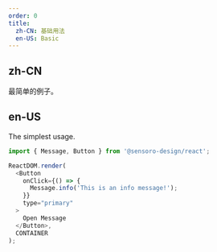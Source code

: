 ```yaml
---
order: 0
title:
  zh-CN: 基础用法
  en-US: Basic
---
```


## zh-CN

最简单的例子。

## en-US

The simplest usage.

```js
import { Message, Button } from '@sensoro-design/react';

ReactDOM.render(
  <Button
    onClick={() => {
      Message.info('This is an info message!');
    }}
    type="primary"
  >
    Open Message
  </Button>,
  CONTAINER
);
```
